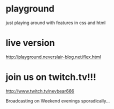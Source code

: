 # playground
just playing around with features in css and html

# live version
http://playground.neverslair-blog.net/flex.html

# join us on twitch.tv!!!
http://www.twitch.tv/nevbear666

Broadcasting on Weekend evenings sporadically...
